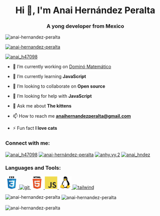 <h1 align="center">Hi 👋, I'm Anai Hernández Peralta</h1>
<h3 align="center">A yong developer from Mexico</h3>

<p align="left"> <img src="https://komarev.com/ghpvc/?username=anai-hernandez-peralta&label=Profile%20views&color=0e75b6&style=flat" alt="anai-hernandez-peralta" /> </p>

<p align="left"> <a href="https://github.com/ryo-ma/github-profile-trophy"><img src="https://github-profile-trophy.vercel.app/?username=anai-hernandez-peralta" alt="anai-hernandez-peralta" /></a> </p>

<p align="left"> <a href="https://twitter.com/anai_h47098" target="blank"><img src="https://img.shields.io/twitter/follow/anai_h47098?logo=twitter&style=for-the-badge" alt="anai_h47098" /></a> </p>

- 🔭 I’m currently working on [Dominó Matemático](https://github.com/Fernando-Mauro/DominoMatematico.git)

- 🌱 I’m currently learning **JavaScript**

- 👯 I’m looking to collaborate on **Open source**

- 🤝 I’m looking for help with **JavaScript**

- 💬 Ask me about **The kittens**

- 📫 How to reach me **anaihernandezperalta@gmail.com**

- ⚡ Fun fact **I love cats**

<h3 align="left">Connect with me:</h3>
<p align="left">
<a href="https://twitter.com/anai_h47098" target="blank"><img align="center" src="https://raw.githubusercontent.com/rahuldkjain/github-profile-readme-generator/master/src/images/icons/Social/twitter.svg" alt="anai_h47098" height="30" width="40" /></a>
<a href="https://linkedin.com/in/anai-hernández-peralta" target="blank"><img align="center" src="https://raw.githubusercontent.com/rahuldkjain/github-profile-readme-generator/master/src/images/icons/Social/linked-in-alt.svg" alt="anai-hernández-peralta" height="30" width="40" /></a>
<a href="https://instagram.com/anhy.vy.2" target="blank"><img align="center" src="https://raw.githubusercontent.com/rahuldkjain/github-profile-readme-generator/master/src/images/icons/Social/instagram.svg" alt="anhy.vy.2" height="30" width="40" /></a>
<a href="https://discord.gg/anai_hndez" target="blank"><img align="center" src="https://raw.githubusercontent.com/rahuldkjain/github-profile-readme-generator/master/src/images/icons/Social/discord.svg" alt="anai_hndez" height="30" width="40" /></a>
</p>

<h3 align="left">Languages and Tools:</h3>
<p align="left"> <a href="https://www.w3schools.com/css/" target="_blank" rel="noreferrer"> <img src="https://raw.githubusercontent.com/devicons/devicon/master/icons/css3/css3-original-wordmark.svg" alt="css3" width="40" height="40"/> </a> <a href="https://git-scm.com/" target="_blank" rel="noreferrer"> <img src="https://www.vectorlogo.zone/logos/git-scm/git-scm-icon.svg" alt="git" width="40" height="40"/> </a> <a href="https://www.w3.org/html/" target="_blank" rel="noreferrer"> <img src="https://raw.githubusercontent.com/devicons/devicon/master/icons/html5/html5-original-wordmark.svg" alt="html5" width="40" height="40"/> </a> <a href="https://developer.mozilla.org/en-US/docs/Web/JavaScript" target="_blank" rel="noreferrer"> <img src="https://raw.githubusercontent.com/devicons/devicon/master/icons/javascript/javascript-original.svg" alt="javascript" width="40" height="40"/> </a> <a href="https://www.linux.org/" target="_blank" rel="noreferrer"> <img src="https://raw.githubusercontent.com/devicons/devicon/master/icons/linux/linux-original.svg" alt="linux" width="40" height="40"/> </a> <a href="https://tailwindcss.com/" target="_blank" rel="noreferrer"> <img src="https://www.vectorlogo.zone/logos/tailwindcss/tailwindcss-icon.svg" alt="tailwind" width="40" height="40"/> </a> </p>

<p><img align="left" src="https://github-readme-stats.vercel.app/api/top-langs?username=anai-hernandez-peralta&show_icons=true&locale=en&layout=compact" alt="anai-hernandez-peralta" /></p>

<p>&nbsp;<img align="center" src="https://github-readme-stats.vercel.app/api?username=anai-hernandez-peralta&show_icons=true&locale=en" alt="anai-hernandez-peralta" /></p>

<p><img align="center" src="https://github-readme-streak-stats.herokuapp.com/?user=anai-hernandez-peralta&" alt="anai-hernandez-peralta" /></p>

